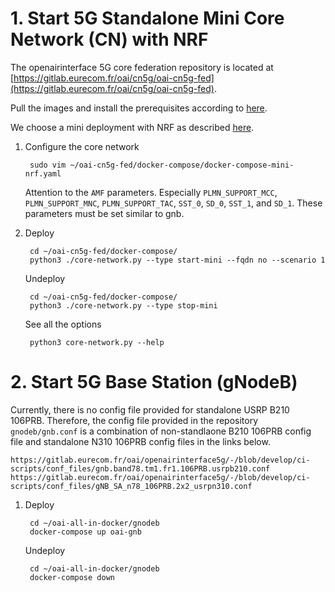 # 1. Start 5G Standalone Mini Core Network (CN) with NRF

The openairinterface 5G core federation repository is located at [https://gitlab.eurecom.fr/oai/cn5g/oai-cn5g-fed](https://gitlab.eurecom.fr/oai/cn5g/oai-cn5g-fed).

Pull the images and install the prerequisites according to [here](https://gitlab.eurecom.fr/oai/cn5g/oai-cn5g-fed/-/blob/master/docs/DEPLOY_HOME.md).

We choose a mini deployment with NRF as described [here](https://gitlab.eurecom.fr/oai/cn5g/oai-cn5g-fed/-/blob/master/docs/DEPLOY_SA5G_MINI_DS_TESTER_DEPLOYMENT.md).

1. Configure the core network

		sudo vim ~/oai-cn5g-fed/docker-compose/docker-compose-mini-nrf.yaml
		
	Attention to the `AMF` parameters. Especially `PLMN_SUPPORT_MCC`, `PLMN_SUPPORT_MNC`, `PLMN_SUPPORT_TAC`, `SST_0`, `SD_0`, `SST_1`, and `SD_1`. These parameters must be set similar to gnb.

2. Deploy 

		cd ~/oai-cn5g-fed/docker-compose/
		python3 ./core-network.py --type start-mini --fqdn no --scenario 1
		
	Undeploy

		cd ~/oai-cn5g-fed/docker-compose/
		python3 ./core-network.py --type stop-mini
		
	See all the options
	
		python3 core-network.py --help


# 2. Start 5G Base Station (gNodeB)

Currently, there is no config file provided for standalone USRP B210 106PRB. Therefore, the config file provided in the repository `gnodeb/gnb.conf` is a combination of non-standlaone B210 106PRB config file and standalone N310 106PRB config files in the links below.

	https://gitlab.eurecom.fr/oai/openairinterface5g/-/blob/develop/ci-scripts/conf_files/gnb.band78.tm1.fr1.106PRB.usrpb210.conf
	https://gitlab.eurecom.fr/oai/openairinterface5g/-/blob/develop/ci-scripts/conf_files/gNB_SA_n78_106PRB.2x2_usrpn310.conf
	
1. Deploy

		cd ~/oai-all-in-docker/gnodeb		
		docker-compose up oai-gnb

	Undeploy
	
		cd ~/oai-all-in-docker/gnodeb
		docker-compose down

